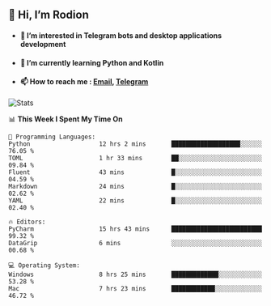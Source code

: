 ## 👋 Hi, I’m Rodion
- #### 👀 I’m interested in Telegram bots and desktop applications development
- #### 🌱 I’m currently learning Python and Kotlin
- #### 📫 How to reach me : [Email](mailto:me@lavn.ml), [Telegram](https://t.me/rodion_gudz)

![Stats](https://github-readme-stats.vercel.app/api?username=rodion-gudz&show_icons=true&theme=github_dark&hide_border=true&hide=issues&count_private=true&layout=compact)


<!--START_SECTION:waka-->
📊 **This Week I Spent My Time On** 

```text
💬 Programming Languages: 
Python                   12 hrs 2 mins       ███████████████████░░░░░░   76.05 % 
TOML                     1 hr 33 mins        ██░░░░░░░░░░░░░░░░░░░░░░░   09.84 % 
Fluent                   43 mins             █░░░░░░░░░░░░░░░░░░░░░░░░   04.59 % 
Markdown                 24 mins             █░░░░░░░░░░░░░░░░░░░░░░░░   02.62 % 
YAML                     22 mins             █░░░░░░░░░░░░░░░░░░░░░░░░   02.40 % 

🔥 Editors: 
PyCharm                  15 hrs 43 mins      █████████████████████████   99.32 % 
DataGrip                 6 mins              ░░░░░░░░░░░░░░░░░░░░░░░░░   00.68 % 

💻 Operating System: 
Windows                  8 hrs 25 mins       █████████████░░░░░░░░░░░░   53.28 % 
Mac                      7 hrs 23 mins       ████████████░░░░░░░░░░░░░   46.72 % 
```


<!--END_SECTION:waka-->
